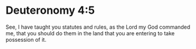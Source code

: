 # Deuteronomy 4:5

See, I have taught you statutes and rules, as the Lord my God commanded me, that you should do them in the land that you are entering to take possession of it.
